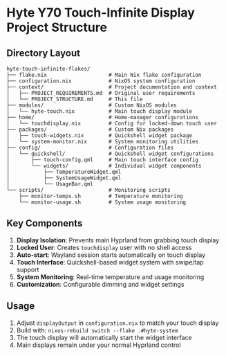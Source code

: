 # Hyte Y70 Touch-Infinite Display Project Structure

## Directory Layout

```
hyte-touch-infinite-flakes/
├── flake.nix                    # Main Nix flake configuration
├── configuration.nix            # NixOS system configuration
├── context/                     # Project documentation and context
│   ├── PROJECT_REQUIREMENTS.md  # Original user requirements
│   └── PROJECT_STRUCTURE.md     # This file
├── modules/                     # Custom NixOS modules
│   └── hyte-touch.nix           # Main touch display module
├── home/                        # Home-manager configurations
│   └── touchdisplay.nix         # Config for locked-down touch user
├── packages/                    # Custom Nix packages
│   ├── touch-widgets.nix        # Quickshell widget package
│   └── system-monitor.nix       # System monitoring utilities
├── config/                      # Configuration files
│   └── quickshell/              # Quickshell widget configurations
│       ├── touch-config.qml     # Main touch interface config
│       └── widgets/             # Individual widget components
│           ├── TemperatureWidget.qml
│           ├── SystemUsageWidget.qml
│           └── UsageBar.qml
└── scripts/                     # Monitoring scripts
    ├── monitor-temps.sh         # Temperature monitoring
    └── monitor-usage.sh         # System usage monitoring
```

## Key Components

1. **Display Isolation**: Prevents main Hyprland from grabbing touch display
2. **Locked User**: Creates `touchdisplay` user with no shell access
3. **Auto-start**: Wayland session starts automatically on touch display
4. **Touch Interface**: Quickshell-based widget system with swipe/tap support
5. **System Monitoring**: Real-time temperature and usage monitoring
6. **Customization**: Configurable dimming and widget settings

## Usage

1. Adjust `displayOutput` in `configuration.nix` to match your touch display
2. Build with: `nixos-rebuild switch --flake .#hyte-system`
3. The touch display will automatically start the widget interface
4. Main displays remain under your normal Hyprland control
